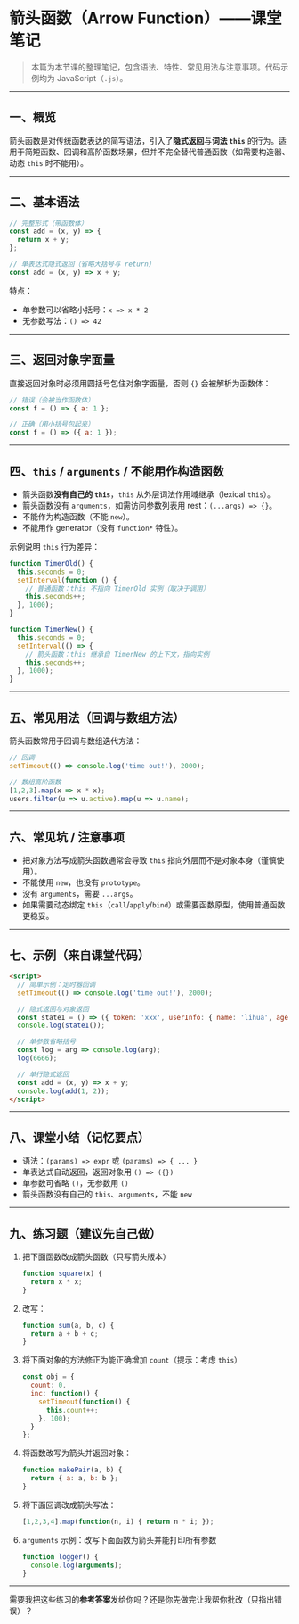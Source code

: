 # 箭头函数（Arrow Function）——课堂笔记

> 本篇为本节课的整理笔记，包含语法、特性、常见用法与注意事项。代码示例均为 JavaScript（`.js`）。

---

## 一、概览

箭头函数是对传统函数表达的简写语法，引入了**隐式返回**与**词法 `this`** 的行为。适用于简短函数、回调和高阶函数场景，但并不完全替代普通函数（如需要构造器、动态 `this` 时不能用）。

---

## 二、基本语法

```js
// 完整形式（带函数体）
const add = (x, y) => {
  return x + y;
};

// 单表达式隐式返回（省略大括号与 return）
const add = (x, y) => x + y;
```

特点：

* 单参数可以省略小括号：`x => x * 2`
* 无参数写法：`() => 42`

---

## 三、返回对象字面量

直接返回对象时必须用圆括号包住对象字面量，否则 `{}` 会被解析为函数体：

```js
// 错误（会被当作函数体）
const f = () => { a: 1 };

// 正确（用小括号包起来）
const f = () => ({ a: 1 });
```

---

## 四、`this` / `arguments` / 不能用作构造函数

* 箭头函数**没有自己的 `this`**，`this` 从外层词法作用域继承（lexical `this`）。
* 箭头函数没有 `arguments`，如需访问参数列表用 rest：`(...args) => {}`。
* 不能作为构造函数（不能 `new`）。
* 不能用作 generator（没有 `function*` 特性）。

示例说明 `this` 行为差异：

```js
function TimerOld() {
  this.seconds = 0;
  setInterval(function () {
    // 普通函数：this 不指向 TimerOld 实例（取决于调用）
    this.seconds++;
  }, 1000);
}

function TimerNew() {
  this.seconds = 0;
  setInterval(() => {
    // 箭头函数：this 继承自 TimerNew 的上下文，指向实例
    this.seconds++;
  }, 1000);
}
```

---

## 五、常见用法（回调与数组方法）

箭头函数常用于回调与数组迭代方法：

```js
// 回调
setTimeout(() => console.log('time out!'), 2000);

// 数组高阶函数
[1,2,3].map(x => x * x);
users.filter(u => u.active).map(u => u.name);
```

---

## 六、常见坑 / 注意事项

* 把对象方法写成箭头函数通常会导致 `this` 指向外层而不是对象本身（谨慎使用）。
* 不能使用 `new`，也没有 `prototype`。
* 没有 `arguments`，需要 `...args`。
* 如果需要动态绑定 `this`（`call`/`apply`/`bind`）或需要函数原型，使用普通函数更稳妥。

---

## 七、示例（来自课堂代码）

```html
<script>
  // 简单示例：定时器回调
  setTimeout(() => console.log('time out!'), 2000);

  // 隐式返回与对象返回
  const state1 = () => ({ token: 'xxx', userInfo: { name: 'lihua', age: 18 } });
  console.log(state1());

  // 单参数省略括号
  const log = arg => console.log(arg);
  log(6666);

  // 单行隐式返回
  const add = (x, y) => x + y;
  console.log(add(1, 2));
</script>
```

---

## 八、课堂小结（记忆要点）

* 语法：`(params) => expr` 或 `(params) => { ... }`
* 单表达式自动返回，返回对象用 `() => ({})`
* 单参数可省略 `()`，无参数用 `()`
* 箭头函数没有自己的 `this`、`arguments`，不能 `new`

---

## 九、练习题（建议先自己做）

1. 把下面函数改成箭头函数（只写箭头版本）
   ```js
   function square(x) {
     return x * x;
   }
   ```
2. 改写：
   ```js
   function sum(a, b, c) {
     return a + b + c;
   }
   ```
3. 将下面对象的方法修正为能正确增加 `count`（提示：考虑 `this`）
   ```js
   const obj = {
     count: 0,
     inc: function() {
       setTimeout(function() {
         this.count++;
       }, 100);
     }
   };
   ```
4. 将函数改写为箭头并返回对象：
   ```js
   function makePair(a, b) {
     return { a: a, b: b };
   }
   ```
5. 将下面回调改成箭头写法：
   ```js
   [1,2,3,4].map(function(n, i) { return n * i; });
   ```
6. `arguments` 示例：改写下面函数为箭头并能打印所有参数
   ```js
   function logger() {
     console.log(arguments);
   }
   ```

---

需要我把这些练习的**参考答案**发给你吗？还是你先做完让我帮你批改（只指出错误）？
